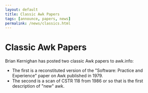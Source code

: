 ```yaml
---
layout: default
title: Classic Awk Papers
tags: [announce, papers, news]
permalink: /news/classics.html
---
```


Classic Awk Papers
==================

Brian Kernighan has posted two classic Awk papers to awk.info:

+ The first is a reconstituted version of the "Software: Practice and
  Experience" paper on Awk published in 1979.
+ The second is a scan of CSTR 118 from 1986 or so that is the first
  description of "new" awk.
